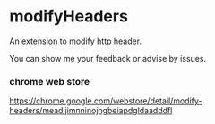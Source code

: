 # modifyHeaders

An extension to modify http header.

You can show me your feedback or advise by issues.

### chrome web store

https://chrome.google.com/webstore/detail/modify-headers/meadijimnninojhgbeiapdgldaadddfl
